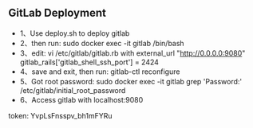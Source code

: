 GitLab Deployment
-----------------
- 1、Use deploy.sh to deploy gitlab
- 2、then run: sudo docker exec -it gitlab /bin/bash
- 3、edit: vi /etc/gitlab/gitlab.rb with
       external_url "http://0.0.0.0:9080"
       gitlab_rails['gitlab_shell_ssh_port'] = 2424
- 4、save and exit, then run: gitlab-ctl reconfigure
- 5、Got root password: sudo docker exec -it gitlab grep 'Password:' /etc/gitlab/initial_root_password
- 6、Access gitlab with localhost:9080

token: YvpLsFnsspv_bh1mFYRu